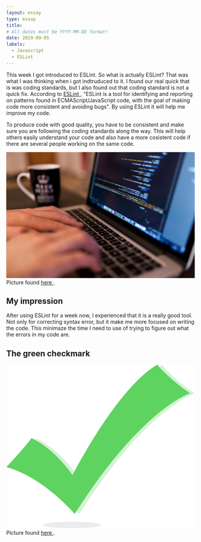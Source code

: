 ```yaml
---
layout: essay
type: essay
title: 
# All dates must be YYYY-MM-DD format!
date: 2019-09-05
labels:
  - Javascript
  - ESLint
---
```

This week I got introduced to ESLint. So what is actually ESLint? That was what I was thinking when i got indtruduced to it. I found our real quick that is was coding standards, but I also found out that coding standard is not a quick fix. According to <a href="
https://eslint.org/docs/user-guide/getting-started">ESLint </a>, "ESLint is a tool for identifying and reporting on patterns found in ECMAScript/JavaScript code, with the goal of making code more consistent and avoiding bugs". By using ESLint it will help me improve my code.

To produce code with good quality, you have to be consistent and make sure you are following the coding standards along the way. This will help others easily understand your code and also have a more cosistent code if there are several people working on the same code. 

<img class="ui image" src="../images/code.jpg">
Picture found <a href="https://pixnio.com/objects/computer/programming-code-programmer-coding-coffee-cup-computer-copy-hands-computer-keyboard">here </a>. 

<h2>My impression</h2>
After using ESLint for a week now, I experienced that it is a really good tool. Not only for correcting syntax error, but it make me more focused on writing the code. This minimaze the time I need to use of trying to figure out what the errors in my code are. 


<h2>The green checkmark</h2>


<img class="ui image" src="../images/Checkmark.svg">
Picture found <a href="https://commons.wikimedia.org/wiki/File:Checkmark_green.svg">here </a>. 
